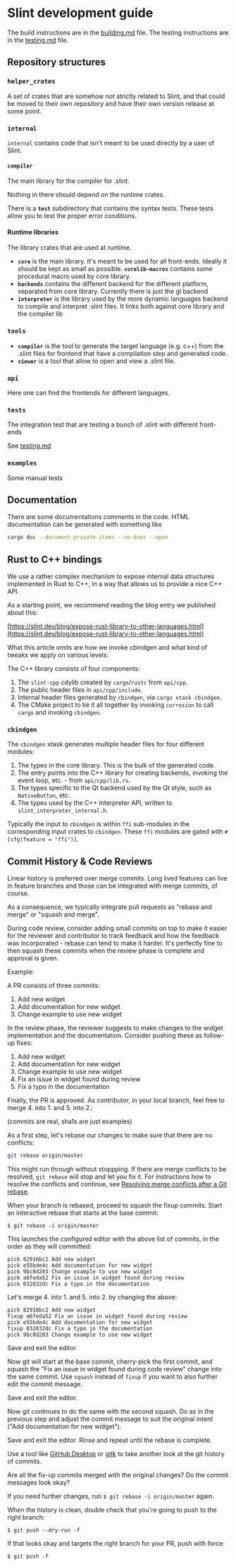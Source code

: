 <!-- Copyright © SixtyFPS GmbH <info@slint.dev> ; SPDX-License-Identifier: MIT -->
# Slint development guide

The build instructions are in the [building.md](./building.md) file.
The testing instructions are in the [testing.md](./testing.md) file.

## Repository structures

### `helper_crates`

A set of crates that are somehow not strictly related to Slint, and that could be moved to
their own repository and have their own version release at some point.

### `internal`

`internal` contains code that isn't meant to be used directly by a user of Slint.

#### `compiler`

The main library for the compiler for .slint.

Nothing in there should depend on the runtime crates.

There is a **`test`** subdirectory that contains the syntax tests.
These tests allow you to test the proper error conditions.

#### Runtime libraries

The library crates that are used at runtime.

* **`core`** is the main library. It's meant to be used for all front-ends. Ideally it should
  be kept as small as possible. **`corelib-macros`** contains some procedural macro used by core library.
* **`backends`** contains the different backend for the different platform, separated from
  core library. Currently there is just the gl backend
* **`interpreter`** is the library used by the more dynamic languages backend to compile and
  interpret .slint files. It links both against core library and the compiler lib

### `tools`

* **`compiler`** is the tool to generate the target language (e.g. c++) from the .slint files for
  frontend that have a compilation step and generated code.
* **`viewer`** is a tool that allow to open and view a .slint file.

### `api`

Here one can find the frontends for different languages.

### `tests`

The integration test that are testing a bunch of .slint with different front-ends

See [testing.md](./testing.md)

### `examples`

Some manual tests

## Documentation

There are some documentations comments in the code.
HTML documentation can be generated with something like

```sh
cargo doc --document-private-items --no-deps --open
```

## Rust to C++ bindings

We use a rather complex mechanism to expose internal data structures implemented in Rust to C++, in a way that allows us to provide a nice C++ API.

As a starting point, we recommend reading the blog entry we published about this:

[https://slint.dev/blog/expose-rust-library-to-other-languages.html](https://slint.dev/blog/expose-rust-library-to-other-languages.html)

What this article omits are how we invoke cbindgen and what kind of tweaks we apply on various levels:

The C++ library consists of four components:

1. The `slint-cpp` cdylib created by `cargo`/`rustc` from `api/cpp`.
2. The public header files in `api/cpp/include`.
3. Internal header files generated by `cbindgen`, via `cargo xtask cbindgen`.
4. The CMake project to tie it all together by invoking `corrosion` to call `cargo` and invoking `cbindgen`.

### `cbindgen`

The `cbindgen` xtask generates multiple header files for four different modules:

1. The types in the core library. This is the bulk of the generated code.
2. The entry points into the C++ library for creating backends, invoking the event loop, etc. - from `api/cpp/lib.rs`.
3. The types specific to the Qt backend used by the Qt style, such as `NativeButton`, etc.
4. The types used by the C++ interpreter API, written to `slint_interpreter_internal.h`.

Typically the input to `cbindgen` is within `ffi` sub-modules in the corresponding input crates to `cbindgen`. These `ffi` modules are gated with `#[cfg(feature = "ffi")]`.

## Commit History & Code Reviews

Linear history is preferred over merge commits. Long lived features can live in feature branches and those can be integrated
with merge commits, of course.

As a consequence, we typically integrate pull requests as "rebase and merge" or "squash and merge".

During code review, consider adding small commits on top to make it easier for the reviewer and contributor to track feedback and
how the feedback was incorporated - rebase can tend to make it harder. It's perfectly fine to then squash these commits when the
review phase is complete and approval is given.

Example:

A PR consists of three commits:

1. Add new widget
2. Add documentation for new widget
3. Change example to use new widget

In the review phase, the reviewer suggests to make changes to the widget implementation and the documentation. Consider pushing
these as follow-up fixes:

1. Add new widget
2. Add documentation for new widget
3. Change example to use new widget
4. Fix an issue in widget found during review
5. Fix a typo in the documentation

Finally, the PR is approved. As contributor, in your local branch, feel free to merge 4. into 1. and 5. into 2.:

(commits are real, sha1s are just examples)

As a first step, let's rebase our changes to make sure that there are no conflicts:

```bash
git rebase origin/master
```

This might run through without stoppping. If there are merge conflicts to be resolved, `git rebase` will stop
and let you fix it. For instructions how to resolve the conflicts and continue, see [Resolving merge conflicts after a Git rebase](https://docs.github.com/en/get-started/using-git/resolving-merge-conflicts-after-a-git-rebase).

When your branch is rebased, proceed to squash the fixup commits. Start an interactive rebase that starts at the base commit:

```
$ git rebase -i origin/master
```

This launches the configured editor with the above list of commits,
in the order as they will committed:

```
pick 82916bc2 Add new widget
pick e55bde4c Add documentation for new widget
pick 9bc8d203 Change example to use new widget
pick a6feda52 Fix an issue in widget found during review
pick 032032dc Fix a typo in the documentation
```

Let's merge 4. into 1. and 5. into 2. by changing the above:

```
pick 82916bc2 Add new widget
fixup a6feda52 Fix an issue in widget found during review
pick e55bde4c Add documentation for new widget
fixup 032032dc Fix a typo in the documentation
pick 9bc8d203 Change example to use new widget
```

Save and exit the editor.

Now git will start at the base commit, cherry-pick the first commit, and squash the "Fix an issue in widget found during code review"
change into the same commit. Use `squash` instead of `fixup` if you want to also further edit the commit message.

Save and exit the editor.

Now git continues to do the same with the second squash. Do as in the previous step and adjust the commit message to suit the
original intent ("Add documentation for new widget").

Save and exit the editor. Rinse and repeat until the rebase is complete.

Use a tool like [GitHub Desktop](https://desktop.github.com) or [gitk](https://git-scm.com/docs/gitk) to take another look at the
git history of commits.

Are all the fix-up commits merged with the original changes? Do the commit messages look okay?

If you need further changes, run `$ git rebase -i origin/master` again.

When the history is clean, double check that you're going to push to the right branch:

```
$ git push --dry-run -f
```

If that looks okay and targets the right branch for your PR, push with force:

```
$ git push -f
```
